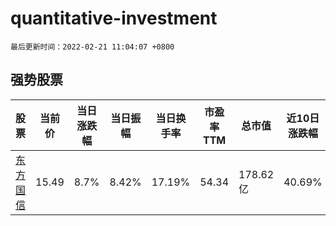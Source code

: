 # quantitative-investment

`最后更新时间：2022-02-21 11:04:07 +0800`

## 强势股票

|股票|当前价|当日涨跌幅|当日振幅|当日换手率|市盈率TTM|总市值|近10日涨跌幅|
|----|----|----|----|----|----|----|----|
|[东方国信](https://xueqiu.com/S/SZ300166)|15.49|8.7%|8.42%|17.19%|54.34|178.62亿|40.69%|
